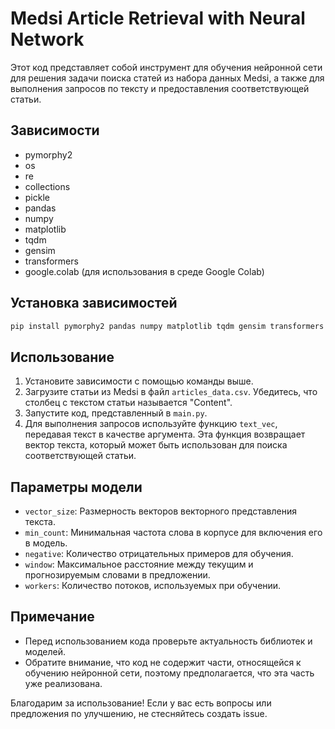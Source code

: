 # Medsi Article Retrieval with Neural Network

Этот код представляет собой инструмент для обучения нейронной сети для решения задачи поиска статей из набора данных Medsi, а также для выполнения запросов по тексту и предоставления соответствующей статьи.

## Зависимости
- pymorphy2
- os
- re
- collections
- pickle
- pandas
- numpy
- matplotlib
- tqdm
- gensim
- transformers
- google.colab (для использования в среде Google Colab)

## Установка зависимостей
```bash
pip install pymorphy2 pandas numpy matplotlib tqdm gensim transformers
```

## Использование
1. Установите зависимости с помощью команды выше.
2. Загрузите статьи из Medsi в файл `articles_data.csv`. Убедитесь, что столбец с текстом статьи называется "Content".
3. Запустите код, представленный в `main.py`.
4. Для выполнения запросов используйте функцию `text_vec`, передавая текст в качестве аргумента. Эта функция возвращает вектор текста, который может быть использован для поиска соответствующей статьи.

## Параметры модели
- `vector_size`: Размерность векторов векторного представления текста.
- `min_count`: Минимальная частота слова в корпусе для включения его в модель.
- `negative`: Количество отрицательных примеров для обучения.
- `window`: Максимальное расстояние между текущим и прогнозируемым словами в предложении.
- `workers`: Количество потоков, используемых при обучении.

## Примечание
- Перед использованием кода проверьте актуальность библиотек и моделей.
- Обратите внимание, что код не содержит части, относящейся к обучению нейронной сети, поэтому предполагается, что эта часть уже реализована.

Благодарим за использование! Если у вас есть вопросы или предложения по улучшению, не стесняйтесь создать issue.
